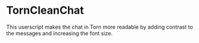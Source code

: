 # TornCleanChat
This userscript makes the chat in Torn more readable by adding contrast to the messages and increasing the font size.
